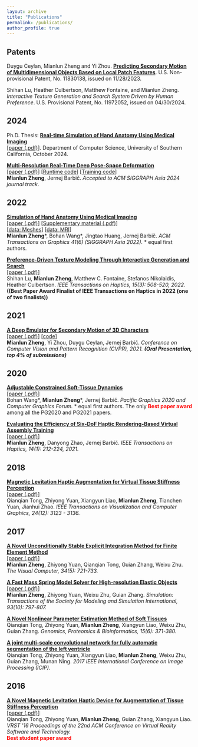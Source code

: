 ```yaml
---
layout: archive
title: "Publications"
permalink: /publications/
author_profile: true
---
```


## Patents

Duygu Ceylan, Mianlun Zheng and Yi Zhou. <b> [Predicting Secondary Motion of Multidimensional
Objects Based on Local Patch Features](https://patents.google.com/patent/US11830138B2/en)</b>. U.S. Non-provisional Patent, No. 11830138, issued on
11/28/2023.

Shihan Lu, Heather Culbertson, Matthew Fontaine, and Mianlun Zheng. <i>Interactive Texture
Generation and Search System Driven by Human Preference</i>. U.S. Provisional Patent, No. 11972052, issued on 04/30/2024.

## 2024
Ph.D. Thesis: <b>[Real-time Simulation of Hand Anatomy Using Medical Imaging](/publications/papers/thesis.pdf)</b><br> 
[[paper (.pdf)](/publications/papers/thesis.pdf)]. Department of Computer Science, University of Southern California, October 2024.

<b>[Multi-Resolution Real-Time Deep Pose-Space Deformation](https://zhengmianlun.github.io/publications/fastDeformer.html)</b><br> 
[[paper (.pdf)](/publications/papers/fastDeformer.pdf)] [[Runtime code]()] [[Training code]()] <br>
<span style="text-align: justify;">
<b>Mianlun Zheng</b>, Jernej Barbič. <I> Accepted to ACM SIGGRAPH Asia 2024 journal track</i>.
</span> 

## 2022

<b>[Simulation of Hand Anatomy Using Medical Imaging](https://zhengmianlun.github.io/publications/handAnatomy.html)</b><br> 
[[paper (.pdf)](/publications/papers/handAnatomy.pdf)] [[Supplementary material (.pdf)](/publications/papers/handAnatomy_supplementary.pdf)]<br>
[[data: Meshes](https://viterbi-web.usc.edu/~jbarbic/handSystem/ZhengWangHuangBarbic-SIGGRAPH-Asia-2022-supplementary.zip)] [[data: MRI](https://viterbi-web.usc.edu/~jbarbic/hand-mri-dataset/)] <br>
<span style="text-align: justify;">
<b>Mianlun Zheng</b>\*, Bohan Wang\*, Jingtao Huang, Jernej Barbič. <i>ACM Transactions on Graphics 41(6) (SIGGRAPH Asia 2022).</i> * equal first authors.
</span> 

<b>[Preference-Driven Texture Modeling Through Interactive Generation and Search](https://zhengmianlun.github.io/publications/hapticsTexture.html)</b><br> 
[[paper (.pdf)](/publications/papers/textureGeneration.pdf)] <br>
<span style="text-align: justify;">
Shihan Lu, <b>Mianlun Zheng</b>, Matthew C. Fontaine, Stefanos Nikolaidis, Heather Culbertson. <i> IEEE Transactions on Haptics, 15(3): 508-520, 2022. </i> <b>((Best Paper Award Finalist of IEEE Transactions on Haptics in 2022 (one of two finalists))</b> </span> 

## 2021

<b>[A Deep Emulator for Secondary Motion of 3D Characters](https://zhengmianlun.github.io/publications/deepEmulator.html)</b><br> 
[[paper (.pdf)](/publications/papers/deepEmulator.pdf)] [[code](https://github.com/ZhengMianlun/deep_emulator)]<br>
<span style="text-align: justify;">
<b>Mianlun Zheng</b>, Yi Zhou, Duygu Ceylan, Jernej Barbič. <i> Conference on Computer Vision and Pattern Recognition (CVPR), 2021. <b>(Oral Presentation, top 4% of submissions)</b></i>
</span> 

## 2020
<b>[Adjustable Constrained Soft-Tissue Dynamics](https://zhengmianlun.github.io/publications/adjustableDynamics.html)</b><br> 
[[paper (.pdf)](/publications/papers/adjustableDynamics.pdf)]<br>
<span style="text-align: justify;">
Bohan Wang\*, <b>Mianlun Zheng</b>\*, Jernej Barbič. <i>Pacific Graphics 2020 and Computer Graphics Forum.</i> * equal first authors.
</span> The only <b> <span style="color:red"> Best paper award</span> </b> among all the PG2020 and PG2021 papers.

<b>[Evaluating the Efficiency of Six-DoF Haptic Rendering-Based Virtual Assembly Training](https://zhengmianlun.github.io/publications/virtualAssembly.html)</b><br> 
[[paper (.pdf)](/publications/papers/virtualAssembly.pdf)]<br>
<span style="text-align: justify;">
<b>Mianlun Zheng</b>, Danyong Zhao, Jernej Barbič. <i>IEEE Transactions on Haptics, 14(1): 212-224, 2021.</i>
</span> 


## 2018
<b>[Magnetic Levitation Haptic Augmentation for Virtual Tissue Stiffness Perception](https://zhengmianlun.github.io/publications/levitationHaptic.html)</b><br> 
[[paper (.pdf)](/publications/papers/levitationHaptic.pdf)]<br>
<span style="text-align: justify;">
Qianqian Tong, Zhiyong Yuan, Xiangyun Liao, <b>Mianlun Zheng</b>, Tianchen Yuan, Jianhui Zhao. <i>IEEE Transactions on Visualization and Computer Graphics, 24(12): 3123 - 3136.</i>
</span>



## 2017

<b>[A Novel Unconditionally Stable Explicit Integration Method for Finite Element Method](https://zhengmianlun.github.io/publications/explicitFEM.html)</b><br> 
[[paper (.pdf)](/publications/papers/explicitFEM.pdf)] <br>
<span style="text-align: justify;">
<b>Mianlun Zheng</b>, Zhiyong Yuan, Qianqian Tong, Guian Zhang, Weixu Zhu. <i>The Visual Computer, 34(5): 721-733.</i>
</span>


<b>[A Fast Mass Spring Model Solver for High-resolution Elastic Objects](https://zhengmianlun.github.io/publications/fastMSMSolver.html)</b><br> 
[[paper (.pdf)](/publications/papers/fastMSMSolver.pdf)] <br>
<span style="text-align: justify;">
<b>Mianlun Zheng</b>, Zhiyong Yuan, Weixu Zhu, Guian Zhang. <i>Simulation: Transactions of the Society for Modeling and Simulation International, 93(10): 797-807.</i>
</span>

<b>[A Novel Nonlinear Parameter Estimation Method of Soft Tissues](https://www.sciencedirect.com/science/article/pii/S1672022917301687)</b><br> 
<span style="text-align: justify;">
Qianqian Tong, Zhiyong Yuan, <b>Mianlun Zheng</b>, Xiangyun Liao, Weixu Zhu, Guian Zhang. <i>Genomics, Proteomics & Bioinformatics, 15(6): 371-380.</i>
</span>

<b>[A joint multi-scale convolutional network for fully automatic segmentation of the left ventricle](https://ieeexplore.ieee.org/abstract/document/8296855)</b>
<span style="text-align: justify;">
<br> Qianqian Tong, Zhiyong Yuan, Xiangyun Liao, <b>Mianlun Zheng</b>, Weixu Zhu, Guian Zhang, Munan Ning. <i>2017 IEEE International Conference on Image Processing (ICIP).</i>
</span>


## 2016

<b>[A Novel Magnetic Levitation Haptic Device for Augmentation of Tissue Stiffness Perception](https://dl.acm.org/citation.cfm?id=2993377)</b><br/>
[[paper (.pdf)](/publications/papers/magneticDevice.pdf)] <br>
<span style="text-align: justify;">
Qianqian Tong, Zhiyong Yuan, <b>Mianlun Zheng</b>, Guian Zhang, Xiangyun Liao. <i>VRST '16 Proceedings of the 22nd ACM Conference on Virtual Reality Software and Technology. </i> <br>
<b> <span style="color:red">Best student paper award</span> </b>






